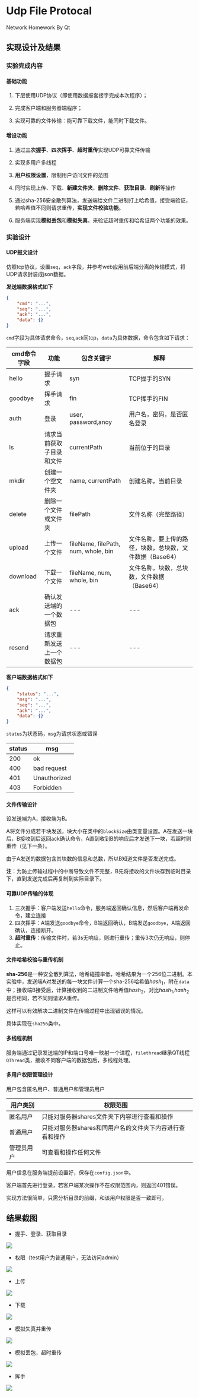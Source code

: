 # Udp File Protocal

Network Homework By Qt

## 实现设计及结果

### 实验完成内容

#### 基础功能

1. 下层使用UDP协议（即使用数据报套接字完成本次程序）；

2. 完成客户端和服务器端程序；

3. 实现可靠的文件传输：能可靠下载文件，能同时下载文件。

#### 增设功能

1. 通过**三次握手**、**四次挥手**、**超时重传**实现UDP可靠文件传输

2. 实现多用户多线程

3. **用户权限设置**，限制用户访问文件的范围

4. 同时实现上传、下载、**新建文件夹**、**删除文件**、**获取目录**、**刷新**等操作

5. 通过sha-256安全散列算法，发送端给文件二进制打上哈希值，接受端验证，若哈希值不同则请求重传，**实现文件校验功能**。

6. 服务端实现**模拟丢包**和**模拟失真**，来验证超时重传和哈希证两个功能的效果。

### 实验设计

#### UDP报文设计

仿照tcp协议，设置`seq`，`ack`字段，并参考web应用前后端分离的传输模式，将UDP请求封装成json数据。

**发送端数据格式如下**

```json
{
    "cmd": "...",   
    "seq": "...",
    "ack": "...",
    "data": {}
}
```

`cmd`字段为具体请求命令，`seq`,`ack`同tcp，`data`为具体数据，命令包含如下请求：

| cmd命令字段 | 功能                     | 包含关键字                          | 解释                                                     |
| ----------- | ------------------------ | ----------------------------------- | -------------------------------------------------------- |
| hello       | 握手请求                 | syn                                 | TCP握手的SYN                                             |
| goodbye     | 挥手请求                 | fin                                 | TCP挥手的FIN                                             |
| auth        | 登录                     | user, password,anoy                 | 用户名，密码，是否匿名登录                               |
| ls          | 请求当前获取子目录和文件 | currentPath                         | 当前位于的目录                                           |
| mkdir       | 创建一个空文件夹         | name, currentPath                   | 创建名称，当前目录                                       |
| delete      | 删除一个文件或文件夹     | filePath                            | 文件名称（完整路径）                                     |
| upload      | 上传一个文件             | fileName, filePath, num, whole, bin | 文件名称，要上传的路径，块数，总块数，文件数据（Base64） |
| download    | 下载一个文件             | fileName, num, whole, bin           | 文件名称，块数，总块数，文件数据（Base64）               |
| ack         | 确认发送端的一个数据包   | ---                                 | ---                                                      |
| resend      | 请求重新发送上一个数据包 | ---                                 | ---                                                      |

**客户端数据格式如下**

```json
{
    "status": "...",
    "msg": "...", 
    "seq": "...",
    "ack": "...",
    "data": {}
}
```

`status`为状态码，`msg`为请求状态或错误

| status | msg  |
| ------ | ---- |
| 200    | ok |
| 400 | bad request |
| 401 | Unauthorized |
| 403 | Forbidden |

#### 文件传输设计

设发送端为A，接收端为B。

A将文件分成若干块发送，块大小在类中的`blockSize`由类变量设置。A在发送一块后，B接收到后返回ack确认命令，A直到收到B的响应后才发送下一块，若超时则重传（见下一条）。

由于A发送的数据包含其块数的信息和总数，所以B知道文件是否发送完成。

**注**：为防止传输过程中的中断导致文件不完整，B先将接收的文件块存到临时目录下，直到发送完成后再复制到实际目录下。

#### 可靠UDP传输的体现

1. 三次握手：客户端发送`hello`命令，服务端返回确认信息，然后客户端再发命令，建立连接
2. 四次挥手：A端发送`goodbye`命令，B端返回确认，B端发送`goodbye`，A端返回确认，连接断开。
3. **超时重传**：传输文件时，若3s无响应，则进行重传；重传3次仍无响应，则停止。

#### 文件哈希校验与重传机制

**sha-256**是一种安全散列算法，哈希碰撞率低，哈希结果为一个256位二进制。本实验中，发送端A对发送的每一块文件计算一个sha-256哈希值$hash_1$，附在`data`中；接收端B接受后，计算接收到的二进制文件哈希值$hash_2$，对比$hash_1$,$hash_2$是否相同，若不同则请求A重传。

这样可以有效解决二进制文件在传输过程中出现错误的情况。

具体实现在`sha256`类中。

#### 多线程机制

服务端通过记录发送端的IP和端口号唯一映射一个进程，`filethread`继承QT线程`QThread`类，接收不同客户端的数据包后，多线程处理。

#### 多用户权限管理设计

用户包含匿名用户、普通用户和管理员用户

| 用户类别   | 权限范围                                                 |
| ---------- | -------------------------------------------------------- |
| 匿名用户   | 只能对服务器shares文件夹下内容进行查看和操作             |
| 普通用户   | 只能对服务器shares和同用户名的文件夹下内容进行查看和操作 |
| 管理员用户 | 可查看和操作任何文件                                     |

用户信息在服务端提前设置好，保存在`config.json`中。

客户端首先进行登录，若客户端某次操作不在权限范围内，则返回401错误。

实现方法很简单，只需分析目录的前缀，和该用户权限是否一致即可。

## 结果截图

* 握手、登录、获取目录

![](demo/01.png)

* 权限（test用户为普通用户，无法访问admin）

![](demo/02.png)

* 上传

![](demo/03.png)

* 下载

![](demo/04.png)

* 模拟失真并重传

![](demo/05.png)

* 模拟丢包，超时重传

![](demo/06.png)

* 挥手

![](demo/07.png)